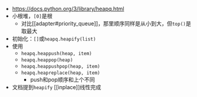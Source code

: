 - https://docs.python.org/3/library/heapq.html
- 小根堆，`[0]`是根
  - 对比[[adapter#priority_queue]]，那里顺序同样是从小到大，但`top()`是取最大
- 初始化：`[]`或`heapq.heapify(list)`
- 使用
  - `heapq.heappush(heap, item)`
  - `heapq.heappop(heap)`
  - `heapq.heappushpop(heap, item)`
  - `heapq.heapreplace(heap, item)`
    - push和pop顺序和上个不同
- 文档提到`heapify` [[inplace]]线性完成